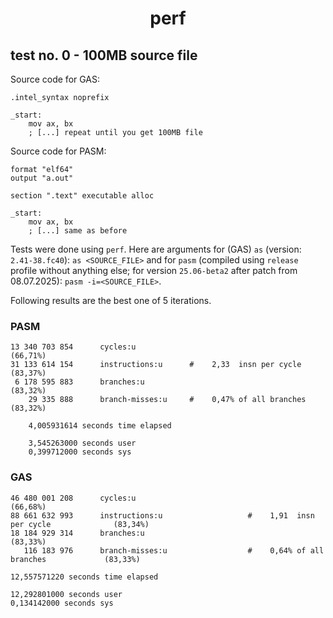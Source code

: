 <div align=center>
    <h1>perf</h1>
</div>

## test no. 0 - 100MB source file

Source code for GAS:

```
.intel_syntax noprefix

_start:
    mov ax, bx
    ; [...] repeat until you get 100MB file
```

Source code for PASM:

```
format "elf64"
output "a.out"

section ".text" executable alloc

_start:
    mov ax, bx
    ; [...] same as before
```

Tests were done using `perf`. Here are arguments for (GAS) `as` (version: `2.41-38.fc40`): `as <SOURCE_FILE>` and for `pasm` (compiled using `release` profile without anything else; for version `25.06-beta2` after patch from 08.07.2025): `pasm -i=<SOURCE_FILE>`.

Following results are the best one of 5 iterations.

### PASM

```
13 340 703 854      cycles:u                                                   (66,71%)
31 133 614 154      instructions:u      #    2,33  insn per cycle              (83,37%)
 6 178 595 883      branches:u                                                 (83,32%)
    29 335 888      branch-misses:u     #    0,47% of all branches             (83,32%)

    4,005931614 seconds time elapsed

    3,545263000 seconds user
    0,399712000 seconds sys
```

### GAS

```
46 480 001 208      cycles:u                                                                (66,68%)
88 661 632 993      instructions:u                   #    1,91  insn per cycle              (83,34%)
18 184 929 314      branches:u                                                              (83,33%)
   116 183 976      branch-misses:u                  #    0,64% of all branches             (83,33%)

12,557571220 seconds time elapsed

12,292801000 seconds user
0,134142000 seconds sys
```
